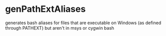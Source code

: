 genPathExtAliases
=================

generates bash aliases for files that are executable on Windows (as defined through PATHEXT) but aren't in msys or cygwin bash
